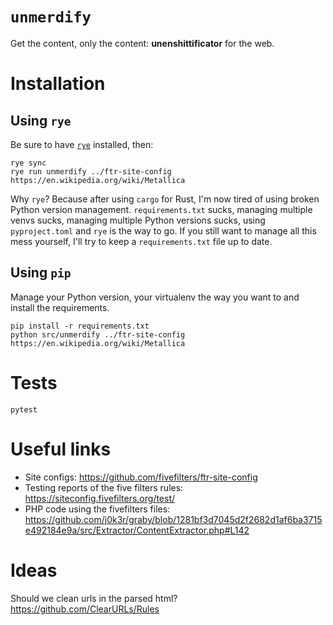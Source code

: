 # `unmerdify`

Get the content, only the content: **unenshittificator** for the web.

# Installation

## Using `rye`

Be sure to have [`rye`](https://rye.astral.sh/) installed, then:

    rye sync
    rye run unmerdify ../ftr-site-config https://en.wikipedia.org/wiki/Metallica

Why `rye`? Because after using `cargo` for Rust, I'm now tired of using broken Python version management. `requirements.txt` sucks, managing multiple venvs sucks, managing multiple Python versions sucks, using `pyproject.toml` and `rye` is the way to go. If you still want to manage all this mess yourself, I'll try to keep a `requirements.txt` file up to date.

## Using `pip`

Manage your Python version, your virtualenv the way you want to and install the requirements.

    pip install -r requirements.txt
    python src/unmerdify ../ftr-site-config https://en.wikipedia.org/wiki/Metallica

# Tests

    pytest

# Useful links

- Site configs: https://github.com/fivefilters/ftr-site-config
- Testing reports of the five filters rules: https://siteconfig.fivefilters.org/test/
- PHP code using the fivefilters files: https://github.com/j0k3r/graby/blob/1281bf3d7045d2f2682d1af6ba3715e492184e9a/src/Extractor/ContentExtractor.php#L142

# Ideas

Should we clean urls in the parsed html? https://github.com/ClearURLs/Rules
